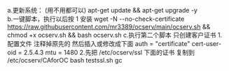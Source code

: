 a.更新系统： (用不用都可以)
  apt-get update && apt-get upgrade -y  
b.一键脚本，执行以后按 1 安装
wget -N --no-check-certificate https://raw.githubusercontent.com/mr3389/ocserv/main/ocserv.sh && chmod +x ocserv.sh && bash ocserv.sh
c.执行第二个脚本 只创建客户证书 
1.配置文件 注释掉原先的 然后插入或修改成下面
auth = "certificate"
cert-user-oid = 2.5.4.3
mtu = 1480
2.先把 /etc/ocserv/ssl  下面的证书  复制到  /etc/ocserv/CAforOC
bash testssl.sh gc

